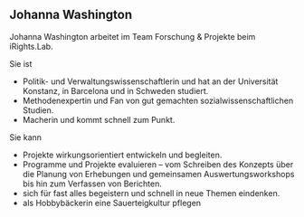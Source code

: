 ## Johanna Washington

Johanna Washington arbeitet im Team Forschung & Projekte beim iRights.Lab.

Sie ist

- Politik- und Verwaltungswissenschaftlerin und hat an der Universität Konstanz, in Barcelona und in Schweden studiert.
- Methodenexpertin und Fan von gut gemachten sozialwissenschaftlichen Studien.
- Macherin und kommt schnell zum Punkt.

Sie kann 

- Projekte wirkungsorientiert entwickeln und begleiten.
- Programme und Projekte evaluieren – vom Schreiben des Konzepts über die Planung von Erhebungen und gemeinsamen Auswertungsworkshops bis hin zum Verfassen von Berichten.
- sich für fast alles begeistern und schnell in neue Themen eindenken.
- als Hobbybäckerin eine Sauerteigkultur pflegen